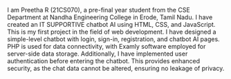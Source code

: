 I am Preetha R (21CS070), a pre-final year student from the CSE Department at Nandha Engineering College in Erode, Tamil Nadu. 
I have created an IT SUPPORTIVE chatbot AI using HTML, CSS, and JavaScript.
This is my first project in the field of web development.
I have designed a simple-level chatbot with login, sign-in, registration, and chatbot AI pages. 
PHP is used for data connectivity, with Examly software employed for server-side data storage.
Additionally, I have implemented user authentication before entering the chatbot.
This provides enhanced security, as the chat data cannot be altered, ensuring no leakage of privacy.

